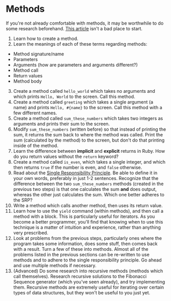 # Methods

If you're not already comfortable with methods, it may be worthwhile to do some
research beforehand. [This
article](http://www.tutorialspoint.com/ruby/ruby_methods.htm) isn't a bad place
to start.

1. Learn how to create a method.
2. Learn the meanings of each of these terms regarding methods:
  - Method signature/name
  - Parameters
  - Arguments (how are parameters and arguments different?)
  - Method call
  - Return values
  - Method body
3. Create a method called `hello_world` which takes no arguments and which
prints `Hello, World` to the screen. Call this method.
4. Create a method called `greeting` which takes a single argument (a name) and
prints `Hello, #{name}` to the screen. Call this method with a few different
names.
5. Create a method called `sum_these_numbers` which takes two integers as
arguments and prints their sum to the screen.  
6. Modify `sum_these_numbers` (written before) so that instead of printing the
sum, it returns the sum back to where the method was called. Print the sum
(calculated by the method) to the screen, but don't do that printing inside of
the method.
7. Learn the difference between **implicit** and **explicit** returns in Ruby.
How do you return values without the `return` keyword?  
8. Create a method called `is_even`, which takes a single integer, and which
then returns `true` if the number is even, and `false` otherwise.
9. Read about the [Single Responsibility
Principle](http://en.wikipedia.org/wiki/Single_responsibility_principle). Be
able to define it in your own words, preferably in just 1-2 sentences.
Recognize that the difference between the two `sum_these_numbers` methods
(created in the previous two steps) is that one calculates the sum **and** does
output, whereas the other just calculates the sum. Which one better adheres to
the SRP?  
10. Write a method which calls another method, then uses its return
value.
11. Learn how to use the `yield` command (within methods), and then call a
method with a block. This is particularly useful for iterators. As you become a
better programmer, you'll find that knowing when to use this technique is a
matter of intuition and experience, rather than anything very prescribed.
12.  Look at problems from the previous steps, particularly ones where the
program takes some information, does some stuff, then comes back with a result.
Turn a few of these into methods. Almost all of the problems listed in the
previous sections can be re-written to use methods and to adhere to the single
responsibility principle. Go ahead and use multiple methods if necessary.
13. (Advanced) Do some research into recursive methods (methods which call
themselves). Research recursive solutions to the Fibonacci Sequence generator
(which you've seen already), and try implementing them. Recursive methods are
extremely useful for iterating over certain types of data structures, but they
won't be useful to you just yet.

